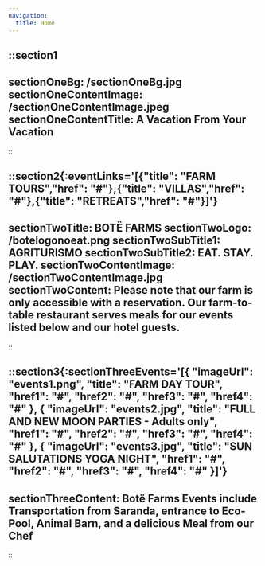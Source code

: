 ```yaml
---
navigation:
  title: Home
---
```


::section1
---
sectionOneBg: /sectionOneBg.jpg
sectionOneContentImage: /sectionOneContentImage.jpeg
sectionOneContentTitle: A Vacation From Your Vacation
---
::

::section2{:eventLinks='[{"title": "FARM TOURS","href": "#"},{"title": "VILLAS","href": "#"},{"title": "RETREATS","href": "#"}]'}
---
sectionTwoTitle: BOTË FARMS
sectionTwoLogo: /botelogonoeat.png
sectionTwoSubTitle1: AGRITURISMO
sectionTwoSubTitle2: EAT. STAY. PLAY.
sectionTwoContentImage: /sectionTwoContentImage.jpg
sectionTwoContent: Please note that our farm is only accessible with a reservation. Our farm-to-table restaurant serves meals for our events listed below and our hotel guests.
---
::

::section3{:sectionThreeEvents='[{ "imageUrl": "events1.png", "title": "FARM DAY TOUR", "href1": "#", "href2": "#", "href3": "#", "href4": "#" }, { "imageUrl": "events2.jpg", "title": "FULL AND NEW MOON PARTIES - Adults only", "href1": "#", "href2": "#", "href3": "#", "href4": "#" }, { "imageUrl": "events3.jpg", "title": "SUN SALUTATIONS YOGA NIGHT", "href1": "#", "href2": "#", "href3": "#", "href4": "#" }]'}
---
sectionThreeContent: Botë Farms Events include Transportation from Saranda, entrance to Eco-Pool, Animal Barn, and a delicious Meal from our Chef
---
::
